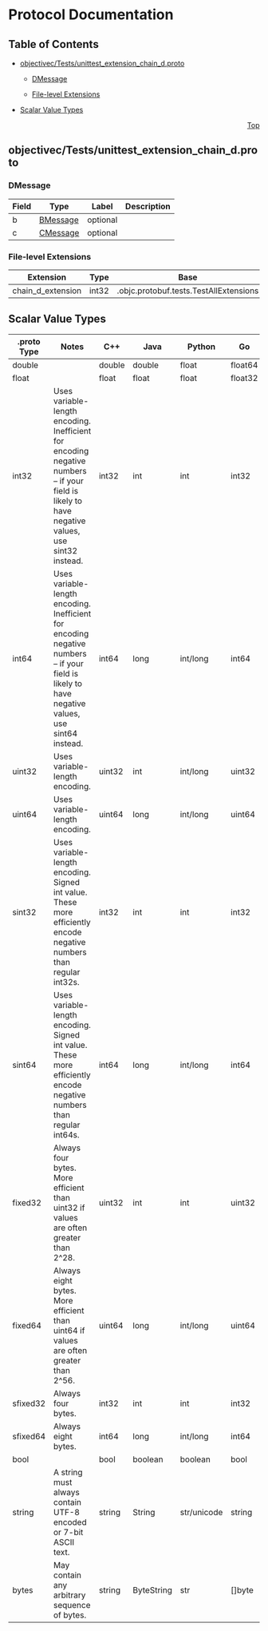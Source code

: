 # Protocol Documentation
<a name="top"></a>

## Table of Contents

- [objectivec/Tests/unittest_extension_chain_d.proto](#objectivec_Tests_unittest_extension_chain_d-proto)
    - [DMessage](#objc-protobuf-tests-chain-DMessage)
  
    - [File-level Extensions](#objectivec_Tests_unittest_extension_chain_d-proto-extensions)
  
- [Scalar Value Types](#scalar-value-types)



<a name="objectivec_Tests_unittest_extension_chain_d-proto"></a>
<p align="right"><a href="#top">Top</a></p>

## objectivec/Tests/unittest_extension_chain_d.proto



<a name="objc-protobuf-tests-chain-DMessage"></a>

### DMessage



| Field | Type | Label | Description |
| ----- | ---- | ----- | ----------- |
| b | [BMessage](#objc-protobuf-tests-chain-BMessage) | optional |  |
| c | [CMessage](#objc-protobuf-tests-chain-CMessage) | optional |  |





 

 


<a name="objectivec_Tests_unittest_extension_chain_d-proto-extensions"></a>

### File-level Extensions
| Extension | Type | Base | Number | Description |
| --------- | ---- | ---- | ------ | ----------- |
| chain_d_extension | int32 | .objc.protobuf.tests.TestAllExtensions | 10004 |  |

 

 



## Scalar Value Types

| .proto Type | Notes | C++ | Java | Python | Go | C# | PHP | Ruby |
| ----------- | ----- | --- | ---- | ------ | -- | -- | --- | ---- |
| <a name="double" /> double |  | double | double | float | float64 | double | float | Float |
| <a name="float" /> float |  | float | float | float | float32 | float | float | Float |
| <a name="int32" /> int32 | Uses variable-length encoding. Inefficient for encoding negative numbers – if your field is likely to have negative values, use sint32 instead. | int32 | int | int | int32 | int | integer | Bignum or Fixnum (as required) |
| <a name="int64" /> int64 | Uses variable-length encoding. Inefficient for encoding negative numbers – if your field is likely to have negative values, use sint64 instead. | int64 | long | int/long | int64 | long | integer/string | Bignum |
| <a name="uint32" /> uint32 | Uses variable-length encoding. | uint32 | int | int/long | uint32 | uint | integer | Bignum or Fixnum (as required) |
| <a name="uint64" /> uint64 | Uses variable-length encoding. | uint64 | long | int/long | uint64 | ulong | integer/string | Bignum or Fixnum (as required) |
| <a name="sint32" /> sint32 | Uses variable-length encoding. Signed int value. These more efficiently encode negative numbers than regular int32s. | int32 | int | int | int32 | int | integer | Bignum or Fixnum (as required) |
| <a name="sint64" /> sint64 | Uses variable-length encoding. Signed int value. These more efficiently encode negative numbers than regular int64s. | int64 | long | int/long | int64 | long | integer/string | Bignum |
| <a name="fixed32" /> fixed32 | Always four bytes. More efficient than uint32 if values are often greater than 2^28. | uint32 | int | int | uint32 | uint | integer | Bignum or Fixnum (as required) |
| <a name="fixed64" /> fixed64 | Always eight bytes. More efficient than uint64 if values are often greater than 2^56. | uint64 | long | int/long | uint64 | ulong | integer/string | Bignum |
| <a name="sfixed32" /> sfixed32 | Always four bytes. | int32 | int | int | int32 | int | integer | Bignum or Fixnum (as required) |
| <a name="sfixed64" /> sfixed64 | Always eight bytes. | int64 | long | int/long | int64 | long | integer/string | Bignum |
| <a name="bool" /> bool |  | bool | boolean | boolean | bool | bool | boolean | TrueClass/FalseClass |
| <a name="string" /> string | A string must always contain UTF-8 encoded or 7-bit ASCII text. | string | String | str/unicode | string | string | string | String (UTF-8) |
| <a name="bytes" /> bytes | May contain any arbitrary sequence of bytes. | string | ByteString | str | []byte | ByteString | string | String (ASCII-8BIT) |


